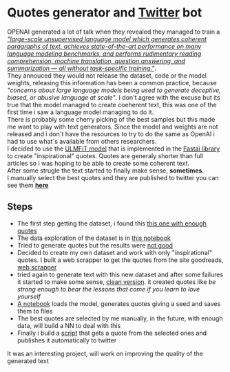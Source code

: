# Quotes generator and [Twitter](https://twitter.com/DeepInspiratio1) bot

OPENAI generated a lot of talk when they revealed they managed to train a  [*"large-scale unsupervised language model which generates coherent paragraphs of text, achieves state-of-the-art performance on many language modeling benchmarks, and performs rudimentary reading comprehension, machine translation, question answering, and summarization — all without task-specific training."*](https://blog.openai.com/better-language-models/).   
They annouced they would not release the dataset, code or the model weights, releasing this information has been a common practice, because *"concerns about large language models being used to generate deceptive, biased, or abusive language at scale"*. I don't agree with the excuse but its true that the model managed to create coeherent text, this was one of the first time i saw a language model managing to do it.     
There is probably some cherry picking of the best samples but this made me want to play with text generators.
Since the model and weights are not released and i don´t have the resources to try to do the same as OpenAI i had to use what´s available from others researchers.   
I decided to use the [ULMFiT model](https://arxiv.org/abs/1801.06146) that is implemented in the [Fastai library](https://www.fast.ai/) to create "inspirational" quotes. Quotes are generaly shorter than full articles so i was hoping to be able to create some coherent text.   
After some strugle the text started to finally make sense, **sometimes**.   
I manually select the best quotes and they are published to twitter you can see them **[here](https://twitter.com/DeepInspiratio1)**    




## Steps
- The first step getting the dataset, i found this [this one with enough quotes](https://www.researchgate.net/publication/304742521_CSV_dataset_of_76000_quotes_suitable_for_quotes_recommender_systems_or_other_analysis) 
- The data exploration of the dataset is in [this notebook](exploration.ipynb)
- Tried to generate quotes but the results were [not good](generator_failure.ipynb)
- Decided to create my own dataset and work with only "inspirational" quotes. I built a web scrapper to get the quotes from the site goodreads, [web scrapper](quotes_scrapping.ipynb)
- tried again to generate text with this new dataset and after some failures it started to make some sense, [clean version](quotes_generator_clean_model.ipynb). it created quotes like  *be strong enough to bear the lessons that come if you learn to love yourself*
- [A notebook](generate_save_quotes.ipynb) loads the model, generates quotes giving a seed and saves them to files
- The best quotes are selected by me manually, in the future, with enough data, will build a NN to deal with this
- Finally i build a [script](twitter_bot.py) that gets a quote from the selected ones and publishes it automatically to twitter

It was an interesting project, will work on improving the quality of the generated text
